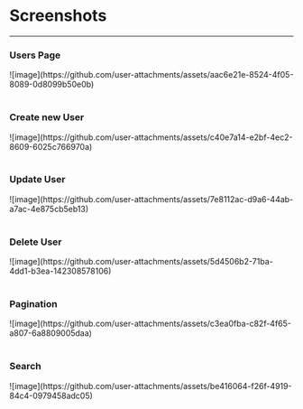 <H1> Screenshots </H1>
<hr>
<H3>Users Page </h3>
![image](https://github.com/user-attachments/assets/aac6e21e-8524-4f05-8089-0d8099b50e0b)
<br> <br>
<h3>Create new User </h3>
![image](https://github.com/user-attachments/assets/c40e7a14-e2bf-4ec2-8609-6025c766970a)
<br> <br>
<h3>Update User </h3>
![image](https://github.com/user-attachments/assets/7e8112ac-d9a6-44ab-a7ac-4e875cb5eb13)
<br> <br>
<h3>Delete User </h3>
![image](https://github.com/user-attachments/assets/5d4506b2-71ba-4dd1-b3ea-142308578106)
<br> <br>
<h3>Pagination</h3>
![image](https://github.com/user-attachments/assets/c3ea0fba-c82f-4f65-a807-6a8809005daa)
<br> <br>
<h3>Search</h3>
![image](https://github.com/user-attachments/assets/be416064-f26f-4919-84c4-0979458adc05)
